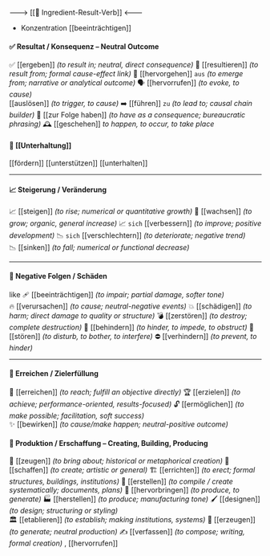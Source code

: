 ---> [[🎯 Ingredient-Result-Verb]] <---

- Konzentration [[beeinträchtigen]] 
#### ✅ Resultat / Konsequenz – Neutral Outcome
✅ [[ergeben]] *(to result in; neutral, direct consequence)*
🔗 [[resultieren]] *(to result from; formal cause-effect link)*
🌱 [[hervorgehen]] `aus` *(to emerge from; narrative or analytical outcome)*
🗣️ [[hervorrufen]] *(to evoke, to cause)*  
[[auslösen]] *(to trigger, to cause)*
➡️ [[führen]] `zu` *(to lead to; causal chain builder)*
📎 [[zur Folge haben]] *(to have as a consequence; bureaucratic phrasing)*
🕰️ [[geschehen]] *to happen, to occur, to take place*

#### 🌱 [[Unterhaltung]]
[[fördern]]
[[unterstützen]]
[[unterhalten]]

---
#### 📈 Steigerung / Veränderung
📈 [[steigen]] *(to rise; numerical or quantitative growth)*
🌿 [[wachsen]] *(to grow; organic, general increase)*
📈 `sich` [[verbessern]] *(to improve; positive development)*
📉 `sich` [[verschlechtern]] *(to deteriorate; negative trend)*  
📉 [[sinken]] *(to fall; numerical or functional decrease)*  

---

#### 🚨 Negative Folgen / Schäden 
like 🩹 [[beeinträchtigen]] *(to impair; partial damage, softer tone)*  
🔥 [[verursachen]] *(to cause; neutral-negative events)*
💥 [[schädigen]] *(to harm; direct damage to quality or structure)*
💣 [[zerstören]] *(to destroy; complete destruction)*
🚧 [[behindern]] *(to hinder, to impede, to obstruct)*
🚫 [[stören]] *(to disturb, to bother, to interfere)*
⛔ [[verhindern]] *(to prevent, to hinder)*

---

#### 🎯 Erreichen / Zielerfüllung 
🎯 [[erreichen]] *(to reach; fulfill an objective directly)*
🏆 [[erzielen]] *(to achieve; performance-oriented, results-focused)*
🔓 [[ermöglichen]] *(to make possible; facilitation, soft success)*  
✨ [[bewirken]] *(to cause/make happen; neutral-positive outcome)*

#### 🎨 Produktion / Erschaffung – Creating, Building, Producing
🎨 [[zeugen]] *(to bring about; historical or metaphorical creation)*
🎨 [[schaffen]] *(to create; artistic or general)*
🏗️ [[errichten]] *(to erect; formal structures, buildings, institutions)*
📑 [[erstellen]] *(to compile / create systematically; documents, plans)*
🌱 [[hervorbringen]] *(to produce, to generate)*
🏭 [[herstellen]] *(to produce; manufacturing tone)*
🖌️ [[designen]] *(to design; structuring or styling)*  
🏛️ [[etablieren]] *(to establish; making institutions, systems)*
🌱 [[erzeugen]] *(to generate; neutral production)*
✍️ [[verfassen]] *(to compose; writing, formal creation)*  , [[hervorrufen]]